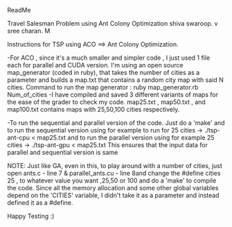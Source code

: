 ReadMe

Travel Salesman Problem using Ant Colony Optimization
shiva swaroop. v
sree charan. M


Instructions for TSP using ACO ==> Ant Colony Optimization.

-For ACO , since it's a much smaller and simpler code , I just used 1 file each for parallel and CUDA version. I'm using an open source map_generator (coded in ruby), that takes the number of cities as a parameter and builds a map.txt that contains a random city map with said N cities. 
Command to run the map generator : ruby map_generator.rb Num_of_cities
-I have compiled and saved 3 different variants of maps for the ease of the grader to check my code. map25.txt , map50.txt , and map100.txt contains maps with 25,50,100 cities respectively.

-To run the sequential and parallel version of the code. Just do a 'make'
and to run the sequential version using for example to run for 25 cities -> ./tsp-ant-cpu < map25.txt
and to run the parallel version using for example 25 cities -> ./tsp-ant-gpu < map25.txt
This ensures that the input data for parallel and sequential version is same

NOTE: Just like GA, even in this, to play around with a number of cities, just open ants.c - line 7 & parallel_ants.cu - line 8and change the #define cities 25 , to whatever value you want ,25,50 or 100 and do a 'make' to compile the code. Since all the memory allocation and some other global variables depend on the 'CITIES' variable, I didn't take it as a parameter and instead defined it as a #define.


Happy Testing :) 